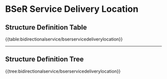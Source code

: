 # **BSeR Service Delivery Location**

## Structure Definition Table

{{table:bidirectionalservice/bserservicedeliverylocation}}

---
## Structure Definition Tree

{{tree:bidirectionalservice/bserservicedeliverylocation}}

